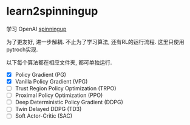 # learn2spinningup

学习 OpenAI [spinningup](https://github.com/openai/spinningup)

为了更友好, 进一步解耦. 不止为了学习算法, 还有RL的运行流程.
这里只使用pytroch实现.

以下每个算法都在相应文件夹, 都可单独运行.

- [X] Policy Gradient (PG)
- [X] Vanilla Policy Gradient (VPG)
- [ ] Trust Region Policy Optimization (TRPO)
- [ ] Proximal Policy Optimization (PPO)
- [ ] Deep Deterministic Policy Gradient (DDPG)
- [ ] Twin Delayed DDPG (TD3)
- [ ] Soft Actor-Critic (SAC)